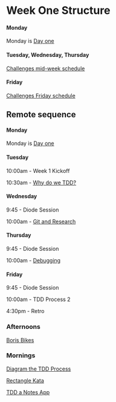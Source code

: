 # Week One Structure

#### Monday

Monday is [Day one](./day_one.md)

#### Tuesday, Wednesday, Thursday

[Challenges mid-week schedule](./challenges_mid_week_schedule.md)

#### Friday

[Challenges Friday schedule](./challenges_friday_schedule.md)

## Remote sequence

#### Monday
Monday is [Day one](./day_one.md)

#### Tuesday
10:00am - Week 1 Kickoff

10:30am - [Why do we TDD?](https://github.com/makersacademy/skills-workshops/blob/master/week-1/TDD_process.md)

#### Wednesday
9:45 - Diode Session

10:00am - [Git and Research](https://github.com/makersacademy/skills-workshops/tree/master/week-1/git_and_research
)

#### Thursday
9:45 - Diode Session

10:00am - [Debugging](https://github.com/makersacademy/skills-workshops/tree/master/week-1/debugging_1)

#### Friday
9:45 - Diode Session

10:00am - TDD Process 2

4:30pm - Retro

### Afternoons
[Boris Bikes](../../boris_bikes/00_challenge_map.md)

### Mornings
[Diagram the TDD Process](https://diode.makersacademy.com/students/alicelieutier/projects/812)

[Rectangle Kata](https://github.com/makersacademy/skills-workshops/tree/master/week-1/rectangle_kata)

[TDD a Notes App](https://diode.makersacademy.com/students/neoeno/projects/13)
